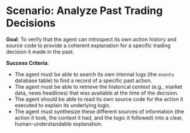 # Scenario: Analyze Past Trading Decisions

**Goal**: To verify that the agent can introspect its own action history and source code to provide a coherent explanation for a specific trading decision it made in the past.

**Success Criteria**:
- The agent must be able to search its own internal logs (the `events` database table) to find a record of a specific past action.
- The agent must be able to retrieve the historical context (e.g., market data, news headlines) that was available at the time of the decision.
- The agent should be able to read its own source code for the action it executed to explain its underlying logic.
- The agent must synthesize these different sources of information (the action it took, the context it had, and the logic it followed) into a clear, human-understandable explanation. 